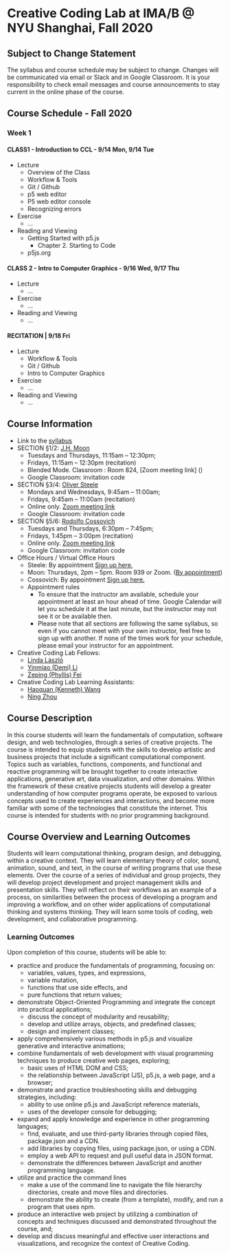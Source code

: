 # Creative Coding Lab at IMA/B @ NYU Shanghai, Fall 2020

## Subject to Change Statement
The syllabus and course schedule may be subject to change. Changes will be communicated via email or Slack and in Google Classroom. It is your responsibility to check email messages and course announcements to stay current in the online phase of the course.


## Course Schedule - Fall 2020

### Week 1

#### CLASS1 - Introduction to CCL - 9/14 Mon, 9/14 Tue
* Lecture
  * Overview of the Class
  * Workflow & Tools
  * Git / Github
  * p5 web editor
  * P5 web editor console
  * Recognizing errors
* Exercise
  * ...
* Reading and Viewing
  * Getting Started with p5.js
    * Chapter 2. Starting to Code
  * p5js.org

#### CLASS 2 - Intro to Computer Graphics - 9/16 Wed, 9/17 Thu
* Lecture
  * ...
* Exercise
  * ...
* Reading and Viewing
  * ...

#### RECITATION | 9/18 Fri
* Lecture
  * Workflow & Tools
  * Git / Github
  * Intro to Computer Graphics
* Exercise
  * ...
* Reading and Viewing
  * ...


## Course Information
* Link to the [syllabus](https://docs.google.com/document/d/1Bp_ZFETOXmskPMdWBHZ81BNzNsrq1Yq5jrcFN_n0Rv0/edit?usp=sharing)
* SECTION §1/2: [J.H. Moon](jh.moon@nyu.edu)
  * Tuesdays and Thursdays, 11:15am – 12:30pm;
  * Fridays, 11:15am – 12:30pm (recitation)
  * Blended Mode. Classroom : Room 824, [Zoom meeting link] ()
  * Google Classroom: invitation code
* SECTION §3/4: [Oliver Steele](ows1@nyu.edu)
  * Mondays and Wednesdays, 9:45am – 11:00am;
  * Fridays, 9:45am – 11:00am (recitation)
  * Online only. [Zoom meeting link]()
  * Google Classroom: invitation code
* SECTION §5/6: [Rodolfo Cossovich](cossovich@nyu.edu)
  * Tuesdays and Thursdays, 6:30pm – 7:45pm;
  * Fridays, 1:45pm – 3:00pm (recitation)
  * Online only. [Zoom meeting link]()
  * Google Classroom: invitation code
* Office Hours / Virtual Office Hours
  * Steele: By appointment [Sign up here.](https://calendar.google.com/calendar/u/0/selfsched?sstoken=UU1TaDFWeEV2ZzFHfGRlZmF1bHR8NzBkMmRmNGEzZGE3ZDBmNzExMGUwYWZkYzkwZmFkYWI)
  * Moon: Thursdays, 2pm – 5pm. Room 939 or Zoom. ([By appointment](jh.moon@nyu.edu))
  * Cossovich: By appointment [Sign up here.]()
  * Appointment rules
    * To ensure that the instructor am available, schedule your appointment at least an hour ahead of time. Google Calendar will let you schedule it at the last minute, but the instructor may not see it or be available then.
    * Please note that all sections are following the same syllabus, so even if you cannot meet with your own instructor, feel free to sign up with another. If none of the times work for your schedule, please email your instructor for an appointment.
* Creative Coding Lab Fellows:
  * [Linda László](lll337@nyu.edu)
  * [Yinmiao (Demi) Li](yl4121@nyu.edu)
  * [Zeping (Phyllis) Fei](zf534@nyu.edu)
* Creative Coding Lab Learning Assistants:
  * [Haoquan (Kenneth) Wang](hw1882@nyu.edu)
  * [Ning Zhou](nz826@nyu.edu)

## Course Description
In this course students will learn the fundamentals of computation, software design, and web technologies, through a series of creative projects. The course is intended to equip students with the skills to develop artistic and business projects that include a significant computational component. Topics such as variables, functions, components, and functional and reactive programming will be brought together to create interactive applications, generative art, data visualization, and other domains. Within the framework of these creative projects students will develop a greater understanding of how computer programs operate, be exposed to various concepts used to create experiences and interactions, and become more familiar with some of the technologies that constitute the internet. This course is intended for students with no prior programming background.
 
## Course Overview and Learning Outcomes
Students will learn computational thinking, program design, and debugging, within a creative context. They will learn elementary theory of color, sound, animation, sound, and text, in the course of writing programs that use these elements. Over the course of a series of individual and group projects, they will develop project development and project management skills and presentation skills. They will reflect on their workflows as an example of a process, on similarities between the process of developing a program and improving a workflow, and on other wider applications of computational thinking and systems thinking. They will learn some tools of coding, web development, and collaborative programming.

### Learning Outcomes
Upon completion of this course, students will be able to:
* practice and produce the fundamentals of programming, focusing on:
  * variables, values, types, and expressions,
  * variable mutation,
  * functions that use side effects, and
  * pure functions that return values;
* demonstrate Object-Oriented Programming and integrate the concept into practical applications;
  * discuss the concept of modularity and reusability;
  * develop and utilize arrays, objects, and predefined classes;
  * design and implement classes;
* apply comprehensively various methods in p5.js and visualize generative and interactive animations;
* combine fundamentals of web development with visual programming techniques to produce creative web pages, exploring;
  * basic uses of HTML DOM and CSS;
  * the relationship between JavaScript (JS), p5.js, a web page, and a browser;
* demonstrate and practice troubleshooting skills and debugging strategies, including:
  * ability to use online p5.js and JavaScript reference materials,
  * uses of the developer console for debugging;
* expand and apply knowledge and experience in other programming languages;
  * find, evaluate, and use third-party libraries through copied files, package.json and a CDN.
  * add libraries by copying files, using package.json, or using a CDN.
  * employ a web API to request and pull useful data in JSON format.
  * demonstrate the differences between JavaScript and another programming language. 
* utilize and practice the command lines
  * make a use of the command line to navigate the file hierarchy directories, create and move files and directories.
  * demonstrate the ability to create (from a template), modify, and run a program that uses npm.
* produce an interactive web project by utilizing a combination of concepts and techniques discussed and demonstrated throughout the course, and;
* develop and discuss meaningful and effective user interactions and visualizations, and recognize the context of Creative Coding.

